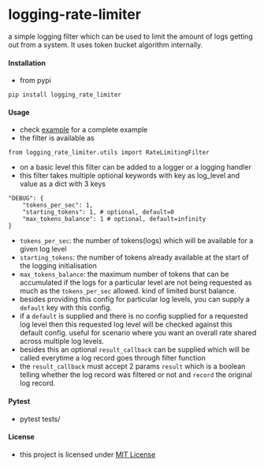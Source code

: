 # logging-rate-limiter

a simple logging filter which can be used to limit the amount of logs getting out from a system.
It uses token bucket algorithm internally.


#### Installation

- from pypi
```
pip install logging_rate_limiter
```

#### Usage
- check [example](tests/test_logging.py) for a complete example
- the filter is available as
```
from logging_rate_limiter.utils import RateLimitingFilter
```
- on a basic level this filter can be added to a logger or a logging handler
- this filter takes multiple optional keywords with key as log_level and value as a dict with 3 keys
```
"DEBUG": {
    "tokens_per_sec": 1,
    "starting_tokens": 1, # optional, default=0
    "max_tokens_balance": 1 # optional, default=infinity
}
```
- `tokens_per_sec`: the number of tokens(logs) which will be available for a given log level
- `starting_tokens`: the number of tokens already available at the start of the logging initialisation
- `max_tokens_balance`: the maximum number of tokens that can be accumulated if the logs for a particular level are not being requested as much as the `tokens_per_sec` allowed. kind of limited burst balance.
- besides providing this config for particular log levels, you can supply a `default` key with this config.
- if a `default` is supplied and there is no config supplied for a requested log level then this requested log level will be checked against this default config. useful for scenario where you want an overall rate shared across multiple log levels.
- besides this an optional `result_callback` can be supplied which will be called everytime a log record goes through filter function
- the `result_callback` must accept 2 params `result` which is a boolean telling whether the log record was filtered or not and `record` the original log record.

#### Pytest

- pytest tests/

#### License

- this project is licensed under [MIT License](LICENSE)